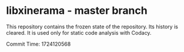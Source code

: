# libxinerama - master branch

This repository contains the frozen state of the repository.
Its history is cleared. It is used only for static code
analysis with Codacy.

Commit Time: 1724120568